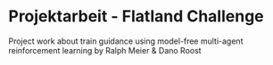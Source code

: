 # Projektarbeit - Flatland Challenge
Project work about train guidance using model-free multi-agent reinforcement learning by Ralph Meier & Dano Roost
